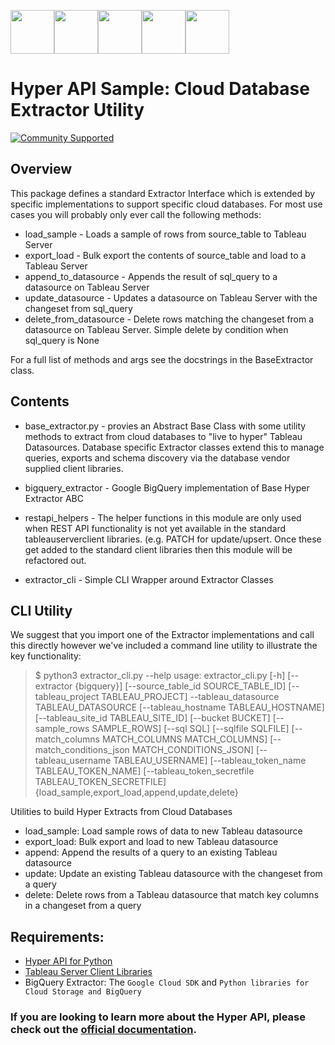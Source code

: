 <img src="https://cdns.tblsft.com/sites/default/files/blog/hyper_logo_1.jpg" width="70" height="70"><img src="https://cdns.tblsft.com/sites/default/files/blog/hyper_logo_1.jpg" width="70" height="70"><img src="https://cdns.tblsft.com/sites/default/files/blog/hyper_logo_1.jpg" width="70" height="70"><img src="https://cdns.tblsft.com/sites/default/files/blog/hyper_logo_1.jpg" width="70" height="70"><img src="https://cdns.tblsft.com/sites/default/files/blog/hyper_logo_1.jpg" width="70" height="70">


# Hyper API Sample: Cloud Database Extractor Utility
[![Community Supported](https://img.shields.io/badge/Support%20Level-Community%20Supported-457387.svg)](https://www.tableau.com/support-levels-it-and-developer-tools)

## Overview
This package defines a standard Extractor Interface which is extended by specific implementations
to support specific cloud databases.  For most use cases you will probably only ever call the
following methods:
* load_sample - Loads a sample of rows from source_table to Tableau Server
* export_load - Bulk export the contents of source_table and load to a Tableau Server
* append_to_datasource - Appends the result of sql_query to a datasource on Tableau Server
* update_datasource - Updates a datasource on Tableau Server with the changeset from sql_query
* delete_from_datasource - Delete rows matching the changeset from a datasource on Tableau Server.  Simple delete by condition when sql_query is None

For a full list of methods and args see the docstrings in the BaseExtractor class.

## Contents
* base_extractor.py - provies an Abstract Base Class with some utility methods to extract from cloud databases to "live to hyper" Tableau Datasources. Database specific Extractor classes extend this to manage queries, exports and schema discovery via the database vendor supplied client libraries.

* bigquery_extractor - Google BigQuery implementation of Base Hyper Extractor ABC

* restapi_helpers - The helper functions in this module are only used when REST API functionality is not yet available in the standard tableauserverclient libraries. (e.g. PATCH for update/upsert. Once these get added to the standard client libraries then this module will be refactored out.

* extractor_cli - Simple CLI Wrapper around Extractor Classes

## CLI Utility
We suggest that you import one of the Extractor implementations and call this directly however we've included a command line utility to illustrate the key functionality:


>$ python3 extractor_cli.py --help
usage: extractor_cli.py [-h] [--extractor {bigquery}]
                        [--source_table_id SOURCE_TABLE_ID]
                        [--tableau_project TABLEAU_PROJECT]
                        --tableau_datasource TABLEAU_DATASOURCE
                        [--tableau_hostname TABLEAU_HOSTNAME]
                        [--tableau_site_id TABLEAU_SITE_ID] [--bucket BUCKET]
                        [--sample_rows SAMPLE_ROWS] [--sql SQL]
                        [--sqlfile SQLFILE]
                        [--match_columns MATCH_COLUMNS MATCH_COLUMNS]
                        [--match_conditions_json MATCH_CONDITIONS_JSON]
                        [--tableau_username TABLEAU_USERNAME]
                        [--tableau_token_name TABLEAU_TOKEN_NAME]
                        [--tableau_token_secretfile TABLEAU_TOKEN_SECRETFILE]
                        {load_sample,export_load,append,update,delete}

Utilities to build Hyper Extracts from Cloud Databases
* load_sample: Load sample rows of data to new Tableau datasource
* export_load: Bulk export and load to new Tableau datasource
* append: Append the results of a query to an existing Tableau datasource
* update: Update an existing Tableau datasource with the changeset from a query
* delete: Delete rows from a Tableau datasource that match key columns in a changeset from a query

## Requirements: ##
* [Hyper API for Python](https://help.tableau.com/current/api/hyper_api/en-us/docs/hyper_api_installing.html#install-the-hyper-api-for-python-36-and-37)
* [Tableau Server Client Libraries](https://help.tableau.com/current/api/hyper_api/en-us/docs/hyper_api_installing.html#install-the-hyper-api-for-python-36-and-37)
* BigQuery Extractor: The `Google Cloud SDK` and `Python libraries for Cloud Storage and BigQuery`

### __If you are looking to learn more about the Hyper API, please check out the [official documentation](https://help.tableau.com/current/api/hyper_api/en-us/index.html).__ ###
